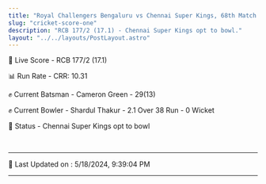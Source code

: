 ```yaml
---
title: "Royal Challengers Bengaluru vs Chennai Super Kings, 68th Match - Live Cricket Score"
slug: "cricket-score-one"
description: "RCB 177/2 (17.1) - Chennai Super Kings opt to bowl."
layout: "../../layouts/PostLayout.astro"
---
```


🔴 Live Score - RCB 177/2 (17.1)  

📊 Run Rate - CRR: 10.31  

✊ Current Batsman - Cameron Green - 29(13)  

✊ Current Bowler - Shardul Thakur - 2.1 Over 38 Run - 0 Wicket  

📑 Status - Chennai Super Kings opt to bowl

<br />

***

📝 Last Updated on : 5/18/2024, 9:39:04 PM

***

